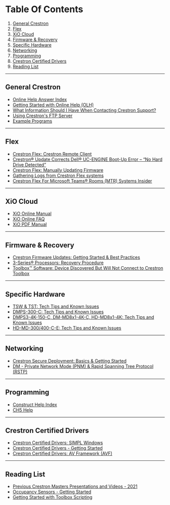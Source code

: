 # Table Of Contents
1. [General Crestron](#General%20Crestron)
2. [Flex](#Flex)
3. [XiO Cloud](#XiO%20Cloud)
4. [Firmware & Recovery](#Firmware%20&%20Recovery)
5. [Specific Hardware](#Specific%20Hardware)
6. [Networking](#Networking)
7. [Programming](#Programming)
8. [Crestron Certified Drivers](#Crestron%20Certified%20Drivers)
9. [Reading List](#Reading%20List)
---

## General Crestron
- [Online Help Answer Index](https://docs.crestron.com/en-us/9450/Content/Topics/Home.htm)
- [Getting Started with Online Help (OLH)](https://community.crestron.com/s/article/Getting-Started-with-Online-Help-OLH)
- [What Information Should I Have When Contacting Crestron Support?](https://community.crestron.com/s/article/id-5413)
- [Using Crestron's FTP Server](https://community.crestron.com/s/article/id-1001110)
- [Example Programs](https://www.crestron.com/Support/Search-Results?type=Example_Programs)

---
## Flex
- [Crestron Flex: Crestron Remote Client](https://community.crestron.com/s/article/id-1000725)
- [Crestron® Update Corrects Dell® UC-ENGINE Boot-Up Error – “No Hard Drive Detected”](https://community.crestron.com/s/article/id-1001835)
- [Crestron Flex: Manually Updating Firmware](https://community.crestron.com/s/article/id-1000862)
- [Gathering Logs from Crestron Flex systems](https://community.crestron.com/s/article/id-1000347)
- [Crestron Flex For Microsoft Teams® Rooms (MTR) Systems Insider](https://community.crestron.com/s/article/id-1000471)

---
## XiO Cloud
- [XiO Online Manual]
- [XiO Online FAQ]
- [XiO PDF Manual]

[XiO Online Manual]: (https://docs.crestron.com/en-us/8214/Content/Topics/Home.htm)
[XiO Online FAQ]: (https://docs.crestron.com/en-us/8214/Content/Topics/FAQs.htm)
[XiO PDF Manual]: (https://www.crestron.com/getmedia/5480b91a-51af-4db5-90b1-99d864c68b12/mg_ug_crestron_xio_cloud_service)
[XiO Single Sign On blog article]: (https://www.crestron.com/News/Blog/April-2020/SSO-for-XiO-Cloud-using-Azure-AD)
[Crestron XiO Cloud® Platform: SSO SAML Integration / Configuration]: (https://community.crestron.com/s/article/id-1000838)
[Crestron XiO Cloud® Platform: Certified Third-Party Devices]: (https://community.crestron.com/s/article/id-1001716)
[Crestron XiO Cloud® Platform Service Status]: (https://community.crestron.com/s/article/id-5894)
[Crestron XiO Cloud® Platform: Room-based Pricing FAQ]: (https://community.crestron.com/s/article/id-1000717)
[Crestron XiO Cloud® Platform: Tenant ID]: (https://community.crestron.com/s/article/id-1001130)
[Crestron XiO Cloud® Platform: License Calculator]: (https://community.crestron.com/s/article/id-1001165)
[XiO Security Article]: (https://community.crestron.com/s/article/id-1000076)
[XiO Security Guide]: (https://www.crestron.com/getmedia/7519fbb5-e58c-46c7-9ab5-549ac58b507b/mg_sr_xio-cloud-security)

---
## Firmware & Recovery
- [Crestron Firmware Updates: Getting Started & Best Practices](https://community.crestron.com/s/article/id-1000265)
- [3-Series® Processors: Recovery Procedure](https://community.crestron.com/s/article/id-5153)
- [Toolbox™ Software: Device Discovered But Will Not Connect to Crestron Toolbox](https://community.crestron.com/s/article/id-5768)

---
## Specific Hardware
- [TSW & TST: Tech Tips and Known Issues](https://community.crestron.com/s/article/id-5286)
- [DMPS-300-C: Tech Tips and Known Issues](https://community.crestron.com/s/article/id-5147)
- [DMPS3-4K-150-C, DM-MD8x1-4K-C, HD-MD8x1-4K: Tech Tips and Known Issues](https://community.crestron.com/s/article/id-516)
- [HD-MD-300/400-C-E: Tech Tips and Known Issues](https://community.crestron.com/s/article/id-5680)

---
## Networking
- [Crestron Secure Deployment: Basics & Getting Started](https://community.crestron.com/s/article/id-5571)
- [DM - Private Network Mode (PNM) & Rapid Spanning Tree Protocol (RSTP)](https://community.crestron.com/s/article/id-1000153)

---
## Programming
- [Construct Help Index](https://help.crestron.com/construct/Content/Topics/UI%20Editor/Overview.htm)
- [CH5 Help](https://sdkcon78221.crestron.com/sdk/Crestron_HTML5UI/Content/Topics/Home.htm)

---
## Crestron Certified Drivers
- [Crestron Certified Drivers: SIMPL Windows](https://community.crestron.com/s/article/id-1000527)
- [Crestron Certified Drivers - Getting Started](https://community.crestron.com/s/article/id-1000185)
- [Crestron Certified Drivers: AV Framework (AVF)](https://community.crestron.com/s/article/id-1000528)

---
## Reading List
- [Previous Crestron Masters Presentations and Videos - 2021](https://community.crestron.com/s/article/Previous-Crestron-Masters-Presentations-and-Videos-2021)
- [Occupancy Sensors - Getting Started](https://community.crestron.com/s/article/id-1000184)
- [Getting Started with Toolbox Scripting](https://community.crestron.com/s/article/id-1000540)

